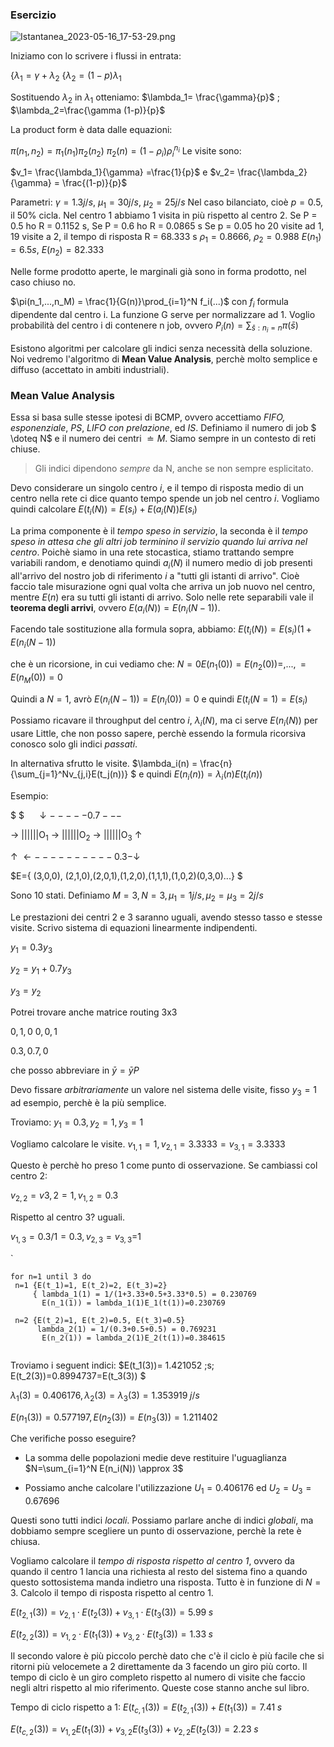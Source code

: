 ### Esercizio

![Istantanea_2023-05-16_17-53-29.png](/home/festinho/Scrivania/Istantanea_2023-05-16_17-53-29.png)

Iniziamo con lo scrivere i flussi in entrata:

$\{ \lambda_1= \gamma + \lambda_2$
$\{\lambda_2 = (1-p)\lambda_1$

Sostituendo $\lambda_2$ in $\lambda_1$ otteniamo:
$\lambda_1= \frac{\gamma}{p}$ ; $\lambda_2=\frac{\gamma (1-p)}{p}$

La product form è data dalle equazioni:

$\pi(n_1,n_2) = \pi_1(n_1) \pi_2(n_2)$
$\pi_2(n)=(1-\rho_i)\rho_i^{n_i}$
Le visite sono:

$v_1= \frac{\lambda_1}{\gamma} =\frac{1}{p}$ e $v_2= \frac{\lambda_2}{\gamma} = \frac{(1-p)}{p}$

Parametri: $\gamma= 1.3 j/s$, $\mu_1= 30j/s$, $\mu_2=25 j/s$
Nel caso bilanciato, cioè $p=0.5$, il 50% cicla.
Nel centro 1 abbiamo 1 visita in più rispetto al centro 2.
Se P = 0.5 ho R = 0.1152 s, 
Se P = 0.6 ho R = 0.0865 s
Se p = 0.05 ho 20 visite ad 1, 19 visite a 2, il tempo di risposta R = 68.333 s
$\rho_1= 0.8666$, $\rho_2=0.988$
$E(n_1) = 6.5 s$, $E(n_2)= 82.333$

Nelle forme prodotto aperte, le marginali già sono in forma prodotto, nel caso chiuso no.

$\pi(n_1,...,n_M) = \frac{1}{G(n)}\prod_{i=1}^N f_i(...)$ con $f_i$ formula dipendente dal centro i. La funzione G serve per normalizzare ad 1.
Voglio probabilità del centro i di contenere n job, ovvero $P_i(n) = \sum_{\bar{s}: n_i=n }\pi(\bar{s})$

Esistono algoritmi per calcolare gli indici senza necessità della soluzione.
Noi vedremo l'algoritmo di **Mean Value Analysis**, perchè molto semplice e diffuso (accettato in ambiti industriali).



### Mean Value Analysis

Essa si basa sulle stesse ipotesi di BCMP, ovvero accettiamo *FIFO, esponenziale*, *PS*, *LIFO con prelazione*, ed *IS*.
Definiamo il numero di job $ \doteq N$ e il numero dei centri $\doteq M$.
Siamo sempre in un contesto di reti chiuse. 

> Gli indici dipendono *sempre* da N, anche se non sempre esplicitato.
> 

Devo considerare un singolo centro $i$, e il tempo di risposta medio di un centro nella rete ci dice quanto tempo spende un job nel centro $i$.
Vogliamo quindi calcolare $E(t_i(N)) = E(s_i) + E(a_i(N))E(s_i)$

La prima componente è il *tempo speso in servizio*, la seconda è il *tempo speso in attesa che gli altri job terminino il servizio quando lui arriva nel centro*. 
Poichè siamo in una rete stocastica, stiamo trattando sempre variabili random, e denotiamo quindi $a_i(N)$ il numero medio di job presenti all'arrivo del nostro job di riferimento *i* a "tutti gli istanti di arrivo".
Cioè faccio tale misurazione ogni qual volta che arriva un job nuovo nel centro, mentre $E(n)$ era su tutti gli istanti di arrivo.
Solo nelle rete separabili vale il **teorema degli arrivi**, ovvero $E(a_i(N))= E(n_i(N-1))$.

Facendo tale sostituzione alla formula sopra, abbiamo:
$E(t_i(N)) = E(s_i)(1+E(n_i(N-1))$

che è un ricorsione, in cui vediamo che:
$N=0    E(n_1(0)) = E(n_2(0))=,...,=E(n_M(0)) = 0$

Quindi a $N=1$, avrò $E(n_i(N-1))= E(n_i(0))=0$
e quindi $E(t_i(N=1)= E(s_i)$

Possiamo ricavare il throughput del centro $i$, $\lambda_i(N)$, ma ci serve $E(n_i(N))$ per usare Little, che non posso sapere, perchè essendo la formula ricorsiva conosco solo gli indici *passati*.

In alternativa sfrutto le visite.
$\lambda_i(n) = \frac{n}{\sum_{j=1}^Nv_{j,i}E(t_j(n))} $ e quindi
$E(n_i(n)) = \lambda_i(n)E(t_i(n))$

Esempio:

$ $            $\downarrow-----0.7---$

$\rightarrow$ ||||||O$_1$ $\rightarrow$ ||||||O$_2$ $\rightarrow$ ||||||O$_3$ $\uparrow$

$\uparrow$ $\leftarrow----------0.3- \downarrow$



$E=\{ (3,0,0), (2,1,0),(2,0,1),(1,2,0),(1,1,1),(1,0,2)(0,3,0)...\}
$

Sono 10 stati. Definiamo $M=3,N=3,\mu_1=1j/s,\mu_2=\mu_3=2j/s$

Le prestazioni dei centri 2 e 3 saranno uguali, avendo stesso tasso e stesse visite.
Scrivo sistema di equazioni linearmente indipendenti.

$y_1=0.3y_3$

$y_2=y_1 + 0.7 y_3$

$y_3=y_2$

Potrei trovare anche matrice routing 3x3

$0, 1,0$
$0,0,1$

$0.3,0.7,0$

che posso abbreviare in $\bar{y}=\bar{y}P$

Devo fissare *arbitrariamente* un valore nel sistema delle visite, fisso $y_3=1$ ad esempio, perchè è la più semplice.

Troviamo: $y_1=0.3, y_2=1,y_3=1$

Vogliamo calcolare le visite.
$v_{1,1}=1, v_{2,1}=3.3333= v_{3,1}=3.3333$

Questo è perchè ho preso 1 come punto di osservazione. Se cambiassi col centro 2:

$v_{2,2}=v{3,2}=1, v_{1,2}=0.3$

Rispetto al centro 3? uguali.

$v_{1,3}=0.3/1=0.3, v_{2,3}=v_{3,3}$=1

`

```
for n=1 until 3 do    
 n=1 {E(t_1)=1, E(t_2)=2, E(t_3)=2} 
     { lambda_1(1) = 1/(1+3.33+0.5+3.33*0.5) = 0.230769
       E(n_1(1)) = lambda_1(1)E_1(t(1))=0.230769
     
 n=2 {E(t_2)=1, E(t_2)=0.5, E(t_3)=0.5}
      lambda_2(1) = 1/(0.3+0.5+0.5) = 0.769231
       E(n_2(1)) = lambda_2(1)E_2(t(1))=0.384615
       
```

Troviamo i seguent indici:
$E(t_1(3))= 1.421052 \;s; E(t_2(3))=0.8994737=E(t_3(3))
$

$\lambda_1(3)=0.406176, \lambda_2(3)=\lambda_3(3)=1.353919 \;j/s$

$E(n_1(3))=0.577197, E(n_2(3))=E(n_3(3))=1.211402$

Che verifiche posso eseguire?

* La somma delle popolazioni medie deve restituire l'uguaglianza $N=\sum_{i=1}^N E(n_i(N)) \approx 3$

* Possiamo anche calcolare l'utilizzazione $U_1= 0.406176$ ed $U_2=U_3=0.67696$

Questi sono tutti indici *locali*. Possiamo parlare anche di indici *globali*, ma dobbiamo sempre scegliere un punto di osservazione, perchè la rete è chiusa.

Vogliamo calcolare il *tempo di risposta rispetto al centro 1*, ovvero da quando il centro 1 lancia una richiesta al resto del sistema fino a quando questo sottosistema manda indietro una risposta.
Tutto è in funzione di $N=3$. Calcolo il tempo di risposta rispetto al centro 1.

$E(t_{2,1}(3))=v_{2,1}\cdot E(t_2(3)) + v_{3,1} \cdot E(t_3(3)) = 5.99 \; s$

$E(t_{2,2}(3)) = v_{1,2} \cdot E(t_1(3)) + v_{3,2} \cdot E(t_3(3)) = 1.33 \; s$

Il secondo valore è più piccolo perchè dato che c'è il ciclo è più facile che si ritorni più velocemete a 2 direttamente da 3 facendo un giro più corto.
Il tempo di ciclo è un giro completo rispetto al numero di visite che faccio negli altri rispetto al mio riferimento. Queste cose stanno anche sul libro.

Tempo di ciclo rispetto a 1:
$E(t_{c,1}(3))= E(t_{2,1}(3)) + E(t_1(3))= 7.41 \;s$

$E(t_{c,2}(3))= v_{1,2}E(t_1(3)) + v_{3,2}E(t_3(3))+ v_{2,2}E(t_2(3)) = 2.23 \; s$
